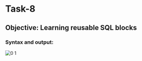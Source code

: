 # Task-8
##  Objective:  Learning reusable SQL blocks

### Syntax and output:
![0 1](https://github.com/user-attachments/assets/be624cc9-686c-4f72-b261-e7e9a0eaa3b1)

